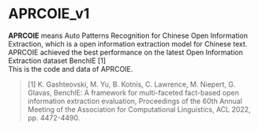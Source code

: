 # APRCOIE_v1
**APRCOIE** means Auto Patterns Recognition for Chinese Open Information Extraction, which is a open information extraction model for Chinese text.\
APRCOIE achieved the best performance on the latest Open Information Extraction dataset BenchIE [1] \
This is the code and data of APRCOIE.
> [1] K. Gashteovski, M. Yu, B. Kotnis, C. Lawrence, M. Niepert, G. Glavas, BenchIE: A framework for multi-faceted fact-based open information extraction evaluation, Proceedings of the 60th Annual Meeting of the Association for Computational Linguistics, ACL 2022, pp. 4472-4490.



